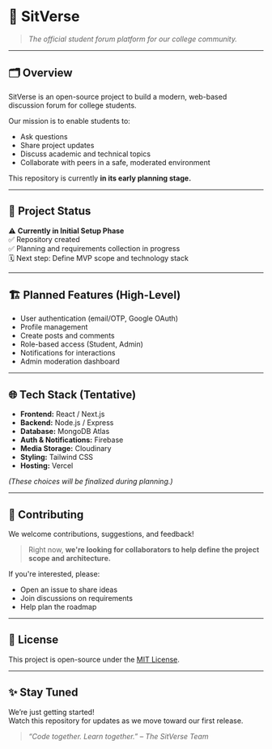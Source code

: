 # 📘 SitVerse

> *The official student forum platform for our college community.*

---

## 🗂️ Overview
SitVerse is an open-source project to build a modern, web-based discussion forum for college students.  

Our mission is to enable students to:
- Ask questions
- Share project updates
- Discuss academic and technical topics
- Collaborate with peers in a safe, moderated environment

This repository is currently **in its early planning stage.**

---

## 🚀 Project Status
⚠️ **Currently in Initial Setup Phase**  
✅ Repository created  
✅ Planning and requirements collection in progress  
🗓️ Next step: Define MVP scope and technology stack

---

## 🏗️ Planned Features (High-Level)
- User authentication (email/OTP, Google OAuth)
- Profile management
- Create posts and comments
- Role-based access (Student, Admin)
- Notifications for interactions
- Admin moderation dashboard

---

## 🌐 Tech Stack (Tentative)
- **Frontend:** React / Next.js
- **Backend:** Node.js / Express
- **Database:** MongoDB Atlas
- **Auth & Notifications:** Firebase
- **Media Storage:** Cloudinary
- **Styling:** Tailwind CSS
- **Hosting:** Vercel

*(These choices will be finalized during planning.)*

---

## 🤝 Contributing
We welcome contributions, suggestions, and feedback!

> Right now, **we're looking for collaborators to help define the project scope and architecture.**  

If you're interested, please:
- Open an issue to share ideas
- Join discussions on requirements
- Help plan the roadmap

---

## 📜 License
This project is open-source under the [MIT License](./LICENSE).

---

## ✨ Stay Tuned
We’re just getting started!  
Watch this repository for updates as we move toward our first release.

> *“Code together. Learn together.” – The SitVerse Team*
